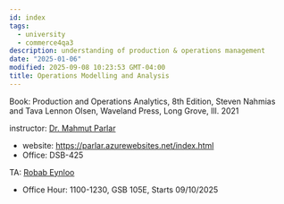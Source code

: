 ```yaml
---
id: index
tags:
  - university
  - commerce4qa3
description: understanding of production & operations management
date: "2025-01-06"
modified: 2025-09-08 10:23:53 GMT-04:00
title: Operations Modelling and Analysis
---
```


Book: Production and Operations Analytics, 8th Edition, Steven Nahmias and Tava Lennon Olsen, Waveland Press, Long Grove, Ill. 2021

instructor: [Dr. Mahmut Parlar](mailto:parlar@mcmaster.ca)

- website: https://parlar.azurewebsites.net/index.html
- Office: DSB-425

TA: [Robab Eynloo](mailto:eynloor@mcmaster.ca)

- Office Hour: 1100-1230, GSB 105E, Starts 09/10/2025
